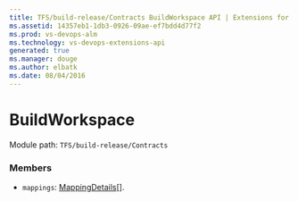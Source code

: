 ```yaml
---
title: TFS/build-release/Contracts BuildWorkspace API | Extensions for Visual Studio Team Services
ms.assetid: 14357eb1-1db3-0926-09ae-ef7bdd4d77f2
ms.prod: vs-devops-alm
ms.technology: vs-devops-extensions-api
generated: true
ms.manager: douge
ms.author: elbatk
ms.date: 08/04/2016
---
```


# BuildWorkspace

Module path: `TFS/build-release/Contracts`


### Members

* `mappings`: [MappingDetails](./MappingDetails.md)[]. 

